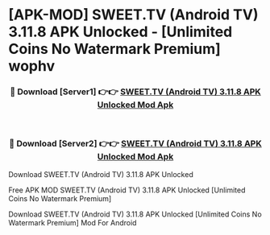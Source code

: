 # [APK-MOD] SWEET.TV (Android TV) 3.11.8 APK Unlocked - [Unlimited Coins No Watermark Premium] wophv



<div align="center">
<h3>🔴 Download [Server1] 👉👉 <a href="https://momento.my/?title=SWEET.TV_(Android_TV)_3.11.8_APK_Unlocked">SWEET.TV (Android TV) 3.11.8 APK Unlocked Mod Apk</a></h3><br>

<h3>🔴 Download [Server2] 👉👉 <a href="https://momento.my/?title=SWEET.TV_(Android_TV)_3.11.8_APK_Unlocked">SWEET.TV (Android TV) 3.11.8 APK Unlocked Mod Apk</a></h3>
</div>



Download SWEET.TV (Android TV) 3.11.8 APK Unlocked 

Free APK MOD SWEET.TV (Android TV) 3.11.8 APK Unlocked [Unlimited Coins No Watermark Premium]

Download SWEET.TV (Android TV) 3.11.8 APK Unlocked [Unlimited Coins No Watermark Premium] Mod For Android

